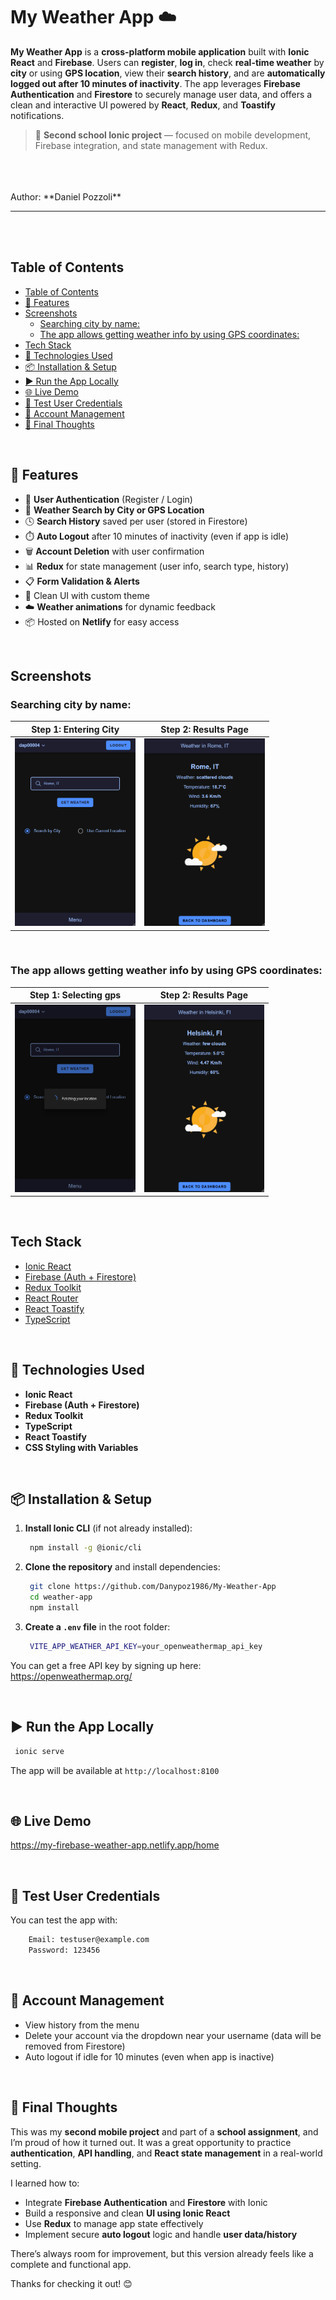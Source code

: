 # My Weather App ☁️

**My Weather App** is a **cross-platform mobile application** built with **Ionic React** and **Firebase**.
Users can **register**, **log in**, check **real-time weather** by **city** or using **GPS location**, view their **search history**, and are **automatically logged out after 10 minutes of inactivity**.
The app leverages **Firebase Authentication** and **Firestore** to securely manage user data, and offers a clean and interactive UI powered by **React**, **Redux**, and **Toastify** notifications.

> 📱 **Second school Ionic project** — focused on mobile development, Firebase integration, and state management with Redux.
<br>
<br>
<br>
Author: **Daniel Pozzoli**

---

<br>
<br>

## Table of Contents
- [Table of Contents](#table-of-contents)
- [🚀 Features](#-features)
- [Screenshots](#screenshots)
  - [Searching city by name:](#searching-city-by-name)
  - [The app allows getting weather info by using GPS coordinates:](#the-app-allows-getting-weather-info-by-using-gps-coordinates)
- [Tech Stack](#tech-stack)
- [🧩 Technologies Used](#-technologies-used)
- [📦 Installation \& Setup](#-installation--setup)
- [▶️ Run the App Locally](#️-run-the-app-locally)
- [🌐 Live Demo](#-live-demo)
- [🧪 Test User Credentials](#-test-user-credentials)
- [🧼 Account Management](#-account-management)
- [💭 Final Thoughts](#-final-thoughts)

<br>


## 🚀 Features
- 🔐 **User Authentication** (Register / Login)
- 📍 **Weather Search by City or GPS Location**
- 🕓 **Search History** saved per user (stored in Firestore)
- ⏱️ **Auto Logout** after 10 minutes of inactivity (even if app is idle)
- 🗑️ **Account Deletion** with user confirmation
- 📊 **Redux** for state management (user info, search type, history)
- 📋 **Form Validation & Alerts**
- 🧼 Clean UI with custom theme
- ☁️ **Weather animations** for dynamic feedback
- 📦 Hosted on **Netlify** for easy access

<br>

## Screenshots
### Searching city by name:
| Step 1: Entering City | Step 2: Results Page |
|:--:|:--:|
| <img src="./city-search.png" alt="Entering City" height="300px"> | <img src="./city-result.png" alt="Results Page" height="300px"> |

<br>

### The app allows getting weather info by using GPS coordinates:
| Step 1: Selecting gps | Step 2: Results Page |
|:--:|:--:|
| <img src="./gps-search.png" alt="Entering City" height="300px"> | <img src="./gps-result.png" alt="Results Page" height="300px"> |

<br>

## Tech Stack
- [Ionic React](https://ionicframework.com/docs/react)
- [Firebase (Auth + Firestore)](https://firebase.google.com/)
- [Redux Toolkit](https://redux-toolkit.js.org/)
- [React Router](https://reactrouter.com/)
- [React Toastify](https://fkhadra.github.io/react-toastify/)
- [TypeScript](https://www.typescriptlang.org/)

  
<br>

## 🧩 Technologies Used
- **Ionic React**
- **Firebase (Auth + Firestore)**
- **Redux Toolkit**
- **TypeScript**
- **React Toastify**
- **CSS Styling with Variables**

<br>

## 📦 Installation & Setup
1. **Install Ionic CLI** (if not already installed):
   ```bash
    npm install -g @ionic/cli
   ```
   
2. **Clone the repository** and install dependencies: 
   ```bash
    git clone https://github.com/Danypoz1986/My-Weather-App
    cd weather-app
    npm install
   ```
3. **Create a `.env` file** in the root folder:
   ```bash
    VITE_APP_WEATHER_API_KEY=your_openweathermap_api_key
   ```
You can get a free API key by signing up here:  
https://openweathermap.org/
   
<br>

## ▶️ Run the App Locally
   ```bash
    ionic serve
   ```  
The app will be available at `http://localhost:8100`

<br>

## 🌐 Live Demo
https://my-firebase-weather-app.netlify.app/home

<br>

## 🧪 Test User Credentials
You can test the app with:
```bash
    Email: testuser@example.com
    Password: 123456
``` 

<br>

## 🧼 Account Management
- View history from the menu
- Delete your account via the dropdown near your username (data will be removed from Firestore)
- Auto logout if idle for 10 minutes (even when app is inactive)

<br>

## 💭 Final Thoughts
This was my **second mobile project** and part of a **school assignment**, and I’m proud of how it turned out. It was a great opportunity to practice **authentication**, **API handling**, and **React state management** in a real-world setting.

I learned how to:
- Integrate **Firebase Authentication** and **Firestore** with Ionic
- Build a responsive and clean **UI using Ionic React**
- Use **Redux** to manage app state effectively
- Implement secure **auto logout** logic and handle **user data/history**

There’s always room for improvement, but this version already feels like a complete and functional app.

Thanks for checking it out! 😊
